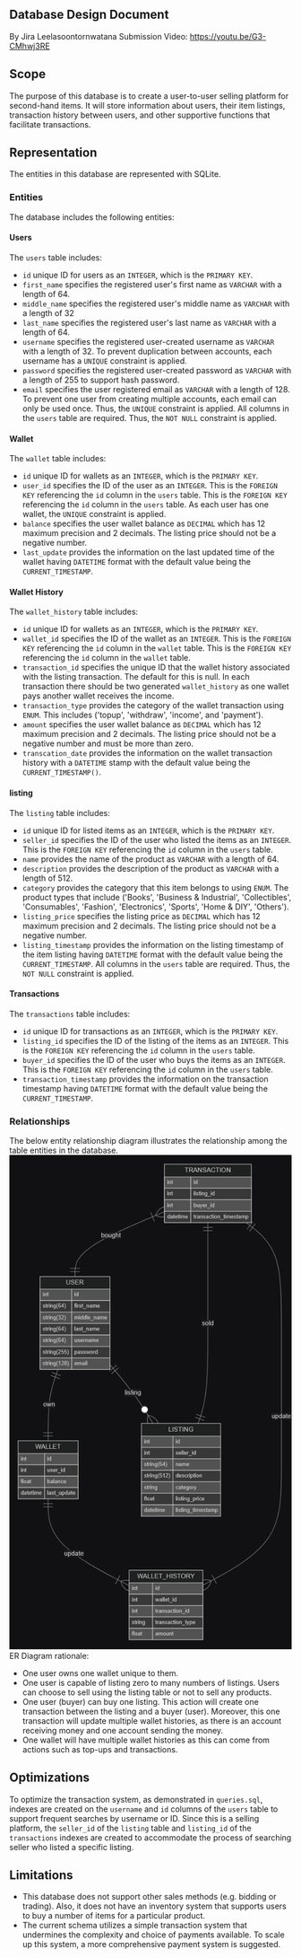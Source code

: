 ## Database Design Document

By Jira Leelasoontornwatana
Submission Video: https://youtu.be/G3-CMhwj3RE

## Scope

The purpose of this database is to create a user-to-user selling platform for second-hand items. It will store information about users, their item listings, transaction history between users, and other supportive functions that facilitate transactions.

## Representation

The entities in this database are represented with SQLite.

### Entities

The database includes the following entities:

#### Users

The `users` table includes:
* `id` unique ID for users as an `INTEGER`, which is the `PRIMARY KEY`.
* `first_name` specifies the registered user's first name as `VARCHAR` with a length of 64.
* `middle_name` specifies the registered user's middle name as `VARCHAR` with a length of 32
* `last_name` specifies the registered user's last name as `VARCHAR` with a length of 64.
* `username` specifies the registered user-created username as `VARCHAR` with a length of 32. To prevent duplication between accounts, each username has a `UNIQUE` constraint is applied.
* `password` specifies the registered user-created password as `VARCHAR` with a length of 255 to support hash password.
* `email` specifies the user registered email as `VARCHAR` with a length of 128. To prevent one user from creating multiple accounts, each email can only be used once. Thus, the `UNIQUE` constraint is applied.
All columns in the `users` table are required. Thus, the `NOT NULL` constraint is applied.

#### Wallet

The `wallet` table includes:
* `id` unique ID for wallets as an `INTEGER`, which is the `PRIMARY KEY`.
* `user_id` specifies the ID of the user as an `INTEGER`. This is the `FOREIGN KEY` referencing the `id` column in the `users` table. This is the `FOREIGN KEY` referencing the `id` column in the `users` table. As each user has one wallet, the `UNIQUE` constraint is applied.
* `balance` specifies the user wallet balance as `DECIMAL` which has 12 maximum precision and 2 decimals. The listing price should not be a negative number.
* `last_update` provides the information on the last updated time of the wallet having `DATETIME` format with the default value being the `CURRENT_TIMESTAMP`.

#### Wallet History

The `wallet_history` table includes:
* `id` unique ID for wallets as an `INTEGER`, which is the `PRIMARY KEY`.
* `wallet_id` specifies the ID of the wallet as an `INTEGER`. This is the `FOREIGN KEY` referencing the `id` column in the `wallet` table. This is the `FOREIGN KEY` referencing the `id` column in the `wallet` table.
* `transaction_id` specifies the unique ID that the wallet history associated with the listing transaction. The default for this is null. In each transaction there should be two generated `wallet_history` as one wallet pays another wallet receives the income.
* `transaction_type` provides the category of the wallet transaction using `ENUM`. This includes ('topup', 'withdraw', 'income', and 'payment').
* `amount` specifies the user wallet balance as `DECIMAL` which has 12 maximum precision and 2 decimals. The listing price should not be a negative number and must be more than zero.
* `transcation_date` provides the information on the wallet transaction history with a `DATETIME` stamp with the default value being the `CURRENT_TIMESTAMP()`.

#### listing

The `listing` table includes:
* `id` unique ID for listed items as an `INTEGER`, which is the `PRIMARY KEY`.
* `seller_id` specifies the ID of the user who listed the items as an `INTEGER`. This is the `FOREIGN KEY` referencing the `id` column in the `users` table.
* `name` provides the name of the product as `VARCHAR` with a length of 64.
* `description` provides the description of the product as `VARCHAR` with a length of 512.
* `category` provides the category that this item belongs to using `ENUM`. The product types that include ('Books', 'Business & Industrial', 'Collectibles', 'Consumables', 'Fashion', 'Electronics', 'Sports', 'Home & DIY', 'Others').
* `listing_price` specifies the listing price as `DECIMAL` which has 12 maximum precision and 2 decimals. The listing price should not be a negative number.
* `listing_timestamp` provides the information on the listing timestamp of the item listing having `DATETIME` format with the default value being the `CURRENT_TIMESTAMP`.
All columns in the `users` table are required. Thus, the `NOT NULL` constraint is applied.

#### Transactions

The `transactions` table includes:
* `id` unique ID for transactions as an `INTEGER`, which is the `PRIMARY KEY`.
* `listing_id` specifies the ID of the listing of the items as an `INTEGER`. This is the `FOREIGN KEY` referencing the `id` column in the `users` table.
* `buyer_id` specifies the ID of the user who buys the items as an `INTEGER`. This is the `FOREIGN KEY` referencing the `id` column in the `users` table.
* `transaction_timestamp` provides the information on the transaction timestamp having `DATETIME` format with the default value being the `CURRENT_TIMESTAMP`.

### Relationships

The below entity relationship diagram illustrates the relationship among the table entities in the database.
![ER Diagram](ER_Diagram.png)
ER Diagram rationale:
* One user owns one wallet unique to them.
* One user is capable of listing zero to many numbers of listings. Users can choose to sell using the listing table or not to sell any products.
* One user (buyer) can buy one listing. This action will create one transaction between the listing and a buyer (user). Moreover, this one transaction will update multiple wallet histories, as there is an account receiving money and one account sending the money.
* One wallet will have multiple wallet histories as this can come from actions such as top-ups and transactions.

## Optimizations

To optimize the transaction system, as demonstrated in `queries.sql`, indexes are created on the `username` and `id` columns of the `users` table to support frequent searches by username or ID. Since this is a selling platform, the `seller_id` of the `listing` table and `listing_id` of the `transactions` indexes are created to accommodate the process of searching seller who listed a specific listing.

## Limitations

* This database does not support other sales methods (e.g. bidding or trading). Also, it does not have an inventory system that supports users to buy a number of items for a particular product.
* The current schema utilizes a simple transaction system that undermines the complexity and choice of payments available. To scale up this system, a more comprehensive payment system is suggested.

